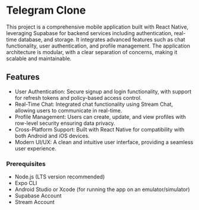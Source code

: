 # Telegram Clone

This project is a comprehensive mobile application built with React Native, leveraging Supabase for backend services including authentication, real-time database, and storage. It integrates advanced features such as chat functionality, user authentication, and profile management. The application architecture is modular, with a clear separation of concerns, making it scalable and maintainable.


## Features

- User Authentication: Secure signup and login functionality, with support for refresh tokens and policy-based access   control.
- Real-Time Chat: Integrated chat functionality using Stream Chat, allowing users to communicate in real-time.
- Profile Management: Users can create, update, and view profiles with row-level security ensuring data privacy.
- Cross-Platform Support: Built with React Native for compatibility with both Android and iOS devices.
- Modern UI/UX: A clean and intuitive user interface, providing a seamless user experience.


### Prerequisites

- Node.js (LTS version recommended)
- Expo CLI
- Android Studio or Xcode (for running the app on an emulator/simulator)
- Supabase Account
- Stream Account

